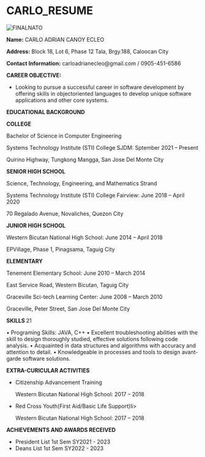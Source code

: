 # CARLO_RESUME

![FINALNATO](https://github.com/Abella191/Abella_Resume/assets/133955530/78fbc547-a653-4e35-9942-0e53a48b3eb2)

  <p> <strong>Name:</strong> CARLO ADRIAN CANOY ECLEO
  <p> <strong>Address:</strong> Block 18, Lot 6, Phase 12 Tala, Brgy.188, Caloocan City
  <p> <strong>Contact Information:</strong> carloadrianecleo@gmail.com / 0905-451-6586
    
  <p> <strong>CAREER OBJECTIVE:</strong>
  <ul>
    <li>Looking to pursue a successful career in software development by offering skills in objectoriented languages to develop unique software applications and other core systems.</li>
  </ul>
    
  <p><strong>EDUCATIONAL BACKGROUND</strong>
  <p><strong>COLLEGE</strong>
  <p>Bachelor of Science in Computer Engineering
  <p>Systems Technology Institute (STI) College SJDM: Sptember 2021 – Present
  <p>Quirino Highway, Tungkong Mangga, San Jose Del
Monte City
  <p><strong>SENIOR HIGH SCHOOL</strong>
  <p>Science, Technology, Engineering, and
Mathematics Strand
  <p>Systems Technology Institute (STI) College Fairview: June 2018 – April 2020
  <p>70 Regalado Avenue, Novaliches, Quezon City
  <p><strong>JUNIOR HIGH SCHOOL</strong>
  <p>Western Bicutan National High School: June 2014 – April 2018
  <p>EPVillage, Phase 1, Pinagsama, Taguig City
  <p><strong>ELEMENTARY</strong>
  <p>Tenement Elementary School: June 2010 – March 2014
  <p>East Service Road, Western Bicutan, Taguig City
  <p>Graceville Sci-tech Learning Center: June 2008 – March 2010
  <p>Graceville, Peter Street, San Jose Del Monte City
  <p>  <strong>SKILLS </strong>21
  <p>• Programing Skills: JAVA, C++
• Excellent troubleshooting abilities with the skill to design thoroughly studied, effective
solutions following code analysis.
• Acquainted in data structures and algorithms with accuracy and attention to detail.
• Knowledgeable in processes and tools to design avant-garde software solutions.
    
  <p>  <strong>EXTRA-CURICULAR ACTIVITIES</strong>
  <ul>
   <li>Citizenship Advancement Training</li>
    <p> Western Bicutan National High School: 2017 – 2018
   <li>Red Cross Youth(First Aid/Basic Life Support)li>
    <p> Western Bicutan National High School: 2017 – 2018
  </ul>
  
  <p>  <strong>ACHIEVEMENTS AND AWARDS RECEIVED </strong>
  <ul>
    <li>President List 1st Sem SY2021 - 2023
    <li>Deans List 1st Sem SY2022 - 2023

